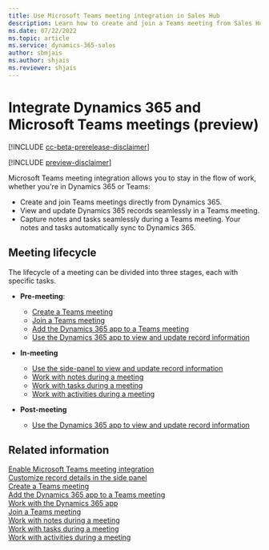 ```yaml
---
title: Use Microsoft Teams meeting integration in Sales Hub
description: Learn how to create and join a Teams meeting from Sales Hub.
ms.date: 07/22/2022
ms.topic: article
ms.service: dynamics-365-sales
author: sbmjais
ms.author: shjais
ms.reviewer: shjais 
---
```


# Integrate Dynamics 365 and Microsoft Teams meetings (preview)

[!INCLUDE [cc-beta-prerelease-disclaimer](../../includes/cc-beta-prerelease-disclaimer.md)]

[!INCLUDE [preview-disclaimer](../../includes/preview-disclaimer.md)]

Microsoft Teams meeting integration allows you to stay in the flow of work, whether you're in Dynamics 365 or Teams:

- Create and join Teams meetings directly from Dynamics 365.
- View and update Dynamics 365 records seamlessly in a Teams meeting.
- Capture notes and tasks seamlessly during a Teams meeting. Your notes and tasks automatically sync to Dynamics 365.


## Meeting lifecycle

The lifecycle of a meeting can be divided into three stages, each with specific tasks.

- **Pre-meeting**:

  - [Create a Teams meeting](create-teams-meeting.md)
  - [Join a Teams meeting](work-with-d365-app.md)
  - [Add the Dynamics 365 app to a Teams meeting](add-d365-app.md)
  - [Use the Dynamics 365 app to view and update record information](work-with-d365-app.md#view-record-details-before-or-after-a-meeting)

- **In-meeting**

  - [Use the side-panel to view and update record information](work-with-d365-app.md#view-record-details-during-a-meeting)
  - [Work with notes during a meeting](work-with-notes.md)
  - [Work with tasks during a meeting](work-with-tasks.md)
  - [Work with activities during a meeting](work-with-activities.md)

- **Post-meeting**

  - [Use the Dynamics 365 app to view and update record information](work-with-d365-app.md#view-record-details-before-or-after-a-meeting)

## Related information

[Enable Microsoft Teams meeting integration](enable-teams-meeting-integration.md)    
[Customize record details in the side panel](customize-record-side-panel.md)   
[Create a Teams meeting](create-teams-meeting.md)   
[Add the Dynamics 365 app to a Teams meeting](add-d365-app.md)   
[Work with the Dynamics 365 app](work-with-d365-app.md)     
[Join a Teams meeting](join-teams-meeting.md)   
[Work with notes during a meeting](work-with-notes.md)   
[Work with tasks during a meeting](work-with-tasks.md)   
[Work with activities during a meeting](work-with-activities.md)   
   
